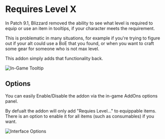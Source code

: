 # Requires Level X

In Patch 9.1, Blizzard removed the ability to see what level is required to equip or use an item in tooltips, if your character meets the requirement.

This is problematic in many situations, for example if you're trying to figure out if your alt could use a BoE that you found, or when you want to craft some gear for someone who is not max level.

This addon simply adds that functionality back.

![In-Game Tooltip](https://i.imgur.com/X4jJ2V3.png)

## Options

You can easily Enable/Disable the addon via the in-game AddOns options panel.

By defualt the addon will only add "Requies Level..." to equippable items. There is an option to enable it for all items (such as consumables) if you want.

![Interface Options](https://i.imgur.com/3jGfGbb.png)
